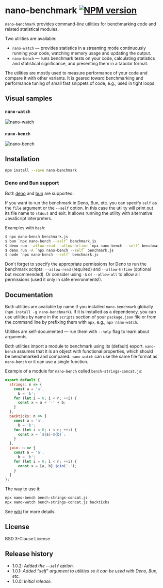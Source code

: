 # nano-benchmark [![NPM version][npm-img]][npm-url]

[npm-img]:      https://img.shields.io/npm/v/nano-benchmark.svg
[npm-url]:      https://npmjs.org/package/nano-benchmark

`nano-benchmark` provides command-line utilities for benchmarking code and related statistical modules.

Two utilities are available:

* `nano-watch` &mdash; provides statistics in a streaming mode continuously running your code,
  watching memory usage and updating the output.
* `nano-bench` &mdash; runs benchmark tests on your code, calculating statistics and
  statistical significance, and presenting them in a tabular format.

The utilities are mostly used to measure performance of your code and compare it with other variants.
It is geared toward benchmarking and performance tuning of small fast snippets of code, e.g.,
used in tight loops.

## Visual samples

### `nano-watch`

![nano-watch](https://github.com/uhop/nano-bench/wiki/images/nano-watch-sample.png)

### `nano-bench`

![nano-bench](https://github.com/uhop/nano-bench/wiki/images/nano-bench-sample.png)

## Installation

```bash
npm install --save nano-benchmark
```

### Deno and Bun support

Both [deno](https://deno.land/) and [bun](https://bun.sh/) are supported.

If you want to run the benchmark in Deno, Bun, etc. you can specify `self` as the `file` argument
or the `--self` option.
In this case the utility will print out its file name to `stdout` and exit. It allows running
the utility with alternative JavaScript interpreters.

Examples with `bash`:

```bash
$ npx nano-bench benchmark.js
$ bun `npx nano-bench --self` benchmark.js
$ deno run --allow-read --allow-hrtime `npx nano-bench --self` benchmark.js
$ deno run -A `npx nano-bench --self` benchmark.js
$ node `npx nano-bench --self` benchmark.js
```

Don't forget to specify the appropriate permissions for Deno to run the benchmark scripts:
`--allow-read` (required) and `--allow-hrtime` (optional but recommended). Or consider using
`-A` or `--allow-all` to allow all permissions (used it only in safe environments!).

## Documentation

Both utilities are available by name if you installed `nano-benchmark` globally
(`npm install -g nano-benchmark`).
If it is installed as a dependency, you can use utilities by name in the `scripts` section of
your `package.json` file or from the command line by prefixing them with `npx`, e.g., `npx nano-watch`.

Utilities are self-documented &mdash; run them with `--help` flag to learn about arguments.

Both utilities import a module to benchmark using its (default) export.
`nano-bench` assumes that it is an object with functional properties,
which should be benchmarked and compared. `nano-watch` can use the same file format
as `nano-bench` or it can use a single function.

Example of a module for `nano-bench` called `bench-strings-concat.js`:

```js
export default {
  strings: n => {
    const a = 'a',
      b = 'b';
    for (let i = 0; i < n; ++i) {
      const x = a + '-' + b;
    }
  },
  backticks: n => {
    const a = 'a',
      b = 'b';
    for (let i = 0; i < n; ++i) {
      const x = `${a}-${b}`;
    }
  },
  join: n => {
    const a = 'a',
      b = 'b';
    for (let i = 0; i < n; ++i) {
      const x = [a, b].join('-');
    }
  }
};
```

The way to use it:

```bash
npx nano-bench bench-strings-concat.js
npx nano-watch bench-strings-concat.js backticks
```

See [wiki](https://github.com/uhop/nano-bench/wiki) for more details.

## License

BSD 3-Clause License

## Release history

- 1.0.2: *Added the `--self` option.*
- 1.0.1: *Added "self" argument to utilities so it can be used with Deno, Bun, etc.*
- 1.0.0: *Initial release.*
